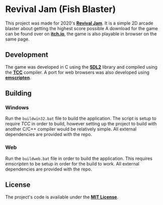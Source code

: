 # Revival Jam (Fish Blaster)

This project was made for 2020's **[Revival Jam](https://itch.io/jam/revival-jam)**.
It is a simple 2D arcade blaster about getting the highest score possible A download
for the game can be found over on **[itch.io](https://jrob774.itch.io/fish-blaster)**,
the game is also playable in browser on the same page.

## Development

The game was developed in C using the **[SDL2](https://libsdl.org/)** library and compiled
using the **[TCC](https://bellard.org/tcc/)** compiler. A port for web browsers was also
developed using **[emscripten](https://github.com/emscripten-core/emscripten)**.

## Building

### Windows

Run the `buildwin32.bat` file to build the application. The script is setup to
require *TCC* in order to build, however setting up the project to build with
another C/C++ compiler would be relatively simple. All external dependencies
are provided with the repo.

### Web

Run the `buildweb.bat` file in order to build the application. This requires
*emscripten* to be setup in order for the build to work. All external dependencies
are provided with the repo.

## License

The project's code is available under the **[MIT License](https://github.com/JROB774/revivaljam/blob/master/LICENSE)**.
